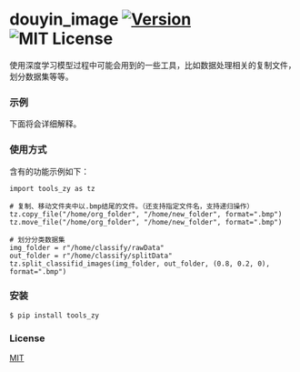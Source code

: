 # douyin_image [![Version][version-badge]][version-link] ![MIT License][license-badge]


使用深度学习模型过程中可能会用到的一些工具，比如数据处理相关的复制文件，划分数据集等等。

### 示例

下面将会详细解释。

### 使用方式
含有的功能示例如下：
```
import tools_zy as tz

# 复制、移动文件夹中以.bmp结尾的文件。（还支持指定文件名，支持递归操作）
tz.copy_file("/home/org_folder", "/home/new_folder", format=".bmp")
tz.move_file("/home/org_folder", "/home/new_folder", format=".bmp")

# 划分分类数据集
img_folder = r"/home/classify/rawData"
out_folder = r"/home/classify/splitData"
tz.split_classifid_images(img_folder, out_folder, (0.8, 0.2, 0), format=".bmp")
```


### 安装

```
$ pip install tools_zy
```


### License

[MIT](https://github.com/pythonml/douyin_image/blob/master/LICENSE)


[version-badge]:   https://img.shields.io/badge/version-0.1-brightgreen.svg
[version-link]:    https://pypi.python.org/pypi/douyin_image/
[license-badge]:   https://img.shields.io/github/license/pythonml/douyin_image.svg